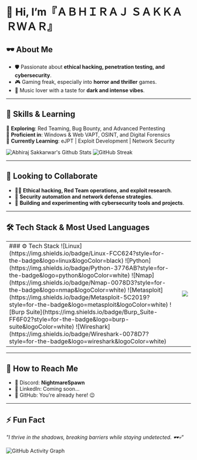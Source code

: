 # 👋 Hi, I’m『ＡＢＨＩＲＡＪ ＳＡＫＫＡＲＷＡＲ』


## 🕶️ About Me  
- 🛡️ Passionate about **ethical hacking, penetration testing, and cybersecurity**.  
- 🎮 Gaming freak, especially into **horror and thriller** games.  
- 🎵 Music lover with a taste for **dark and intense vibes**.  

---

## 🚀 Skills & Learning  

🔹 **Exploring**: Red Teaming, Bug Bounty, and Advanced Pentesting  
🔹 **Proficient in**: Windows & Web VAPT, OSINT, and Digital Forensics  
🔹 **Currently Learning**: eJPT | Exploit Development | Network Security  

![Abhiraj Sakkarwar's Github Stats](https://github-readme-stats.vercel.app/api?username=0xSilentPwn&show_icons=true&theme=radical&count_private=true&bg_color=0d1117&title_color=ff6e96&text_color=ffffff&icon_color=79ff97&border_color=ff6e96)
![GitHub Streak](https://github-readme-streak-stats.herokuapp.com/?user=0xSilentPwn&theme=radical&background=0d1117&border=ff6e96) 


---

## 🤝 Looking to Collaborate  
- 🏴‍☠️ **Ethical hacking, Red Team operations, and exploit research**.  
- 🔬 **Security automation and network defense strategies**.  
- 👾 **Building and experimenting with cybersecurity tools and projects**.  

---

## 🛠️ Tech Stack & Most Used Languages

<table>
  <tr>
    <td>
      ### ⚙️ Tech Stack  
      ![Linux](https://img.shields.io/badge/Linux-FCC624?style=for-the-badge&logo=linux&logoColor=black)  
      ![Python](https://img.shields.io/badge/Python-3776AB?style=for-the-badge&logo=python&logoColor=white)  
      ![Nmap](https://img.shields.io/badge/Nmap-0078D3?style=for-the-badge&logo=nmap&logoColor=white)  
      ![Metasploit](https://img.shields.io/badge/Metasploit-5C2019?style=for-the-badge&logo=metasploit&logoColor=white)  
      ![Burp Suite](https://img.shields.io/badge/Burp_Suite-FF6F02?style=for-the-badge&logo=burp-suite&logoColor=white)  
      ![Wireshark](https://img.shields.io/badge/Wireshark-0078D7?style=for-the-badge&logo=wireshark&logoColor=white)  
    </td>
    <td> 
      <img src="https://github-readme-stats.vercel.app/api/top-langs/?username=0xSilentPwn&layout=compact&theme=radical&bg_color=0d1117&title_color=ff6e96&text_color=ffffff&icon_color=79ff97&border_color=ff6e96">
    </td>
  </tr>
</table>



---

## 📡 How to Reach Me  
- 💬 Discord: **NightmareSpawn**  
- 🔗 LinkedIn: Coming soon...  
- 📜 GitHub: You're already here! 😉  

---

## ⚡ Fun Fact  
_"I thrive in the shadows, breaking barriers while staying undetected. 🕶️💀"_

![GitHub Activity Graph](https://github-readme-activity-graph.vercel.app/graph?username=0xSilentPwn&theme=dracula)  
